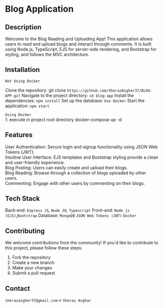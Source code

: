 # Blog Application

## Description
Welcome to the Blog Reading and Uploading App! This application allows users to read and upload blogs and interact through comments. It is built using Node.js, TypeScript, EJS for server-side rendering, and Bootstrap for styling, and follows the MVC architecture.

## Installation
``Not Using Docker``

Clone the repository: git clone `https://github.com/SherazAsghar37/BLOG-APP.git`
Navigate to the project directory: `cd blog-app`
Install the dependencies: `npm install`
Set up the database: `Use Docker`
Start the application: `npm start`

`Using Docker` <br />
1: execute in project root directory docker-compose up -d

## Features
User Authentication: Secure login and signup functionality using JSON Web Tokens (JWT). <br />
Intuitive User Interface: EJS templates and Bootstrap styling provide a clean and user-friendly experience. <br />
Blog Posting: Users can easily create and upload their blogs. <br />
Blog Reading: Browse through a collection of blogs uploaded by other users. <br />
Commenting: Engage with other users by commenting on their blogs. <br />

## Tech Stack
Back-end: `Express JS`, `Node 20`, `Typescript`
Front-end: `Node js (EJS)`,`Bootstrap`
Database: `MongoDB`
`JSON Web Tokens (JWT)`
`Docker`

## Contributing
We welcome contributions from the community! If you'd like to contribute to this project, please follow these steps:

1. Fork the repository
2. Create a new branch
3. Make your changes
4. Submit a pull request

## Contact
`sherazasgher37@gmail.com`-> `Sheraz Asghar` <br />
